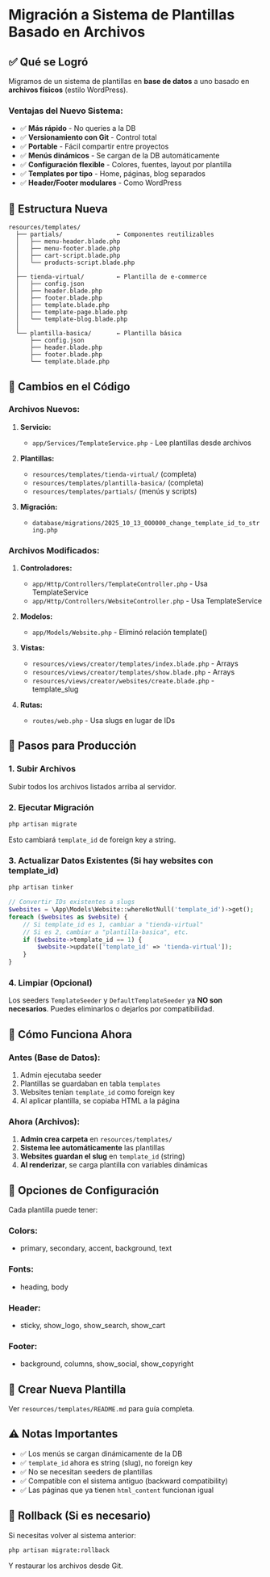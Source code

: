 # Migración a Sistema de Plantillas Basado en Archivos

## ✅ Qué se Logró

Migramos de un sistema de plantillas en **base de datos** a uno basado en **archivos físicos** (estilo WordPress).

### Ventajas del Nuevo Sistema:

- ✅ **Más rápido** - No queries a la DB
- ✅ **Versionamiento con Git** - Control total
- ✅ **Portable** - Fácil compartir entre proyectos
- ✅ **Menús dinámicos** - Se cargan de la DB automáticamente
- ✅ **Configuración flexible** - Colores, fuentes, layout por plantilla
- ✅ **Templates por tipo** - Home, páginas, blog separados
- ✅ **Header/Footer modulares** - Como WordPress

## 📁 Estructura Nueva

```
resources/templates/
  ├── partials/               ← Componentes reutilizables
  │   ├── menu-header.blade.php
  │   ├── menu-footer.blade.php
  │   ├── cart-script.blade.php
  │   └── products-script.blade.php
  │
  ├── tienda-virtual/         ← Plantilla de e-commerce
  │   ├── config.json
  │   ├── header.blade.php
  │   ├── footer.blade.php
  │   ├── template.blade.php
  │   ├── template-page.blade.php
  │   └── template-blog.blade.php
  │
  └── plantilla-basica/       ← Plantilla básica
      ├── config.json
      ├── header.blade.php
      ├── footer.blade.php
      └── template.blade.php
```

## 🔧 Cambios en el Código

### Archivos Nuevos:

1. **Servicio:**
   - `app/Services/TemplateService.php` - Lee plantillas desde archivos

2. **Plantillas:**
   - `resources/templates/tienda-virtual/` (completa)
   - `resources/templates/plantilla-basica/` (completa)
   - `resources/templates/partials/` (menús y scripts)

3. **Migración:**
   - `database/migrations/2025_10_13_000000_change_template_id_to_string.php`

### Archivos Modificados:

1. **Controladores:**
   - `app/Http/Controllers/TemplateController.php` - Usa TemplateService
   - `app/Http/Controllers/WebsiteController.php` - Usa TemplateService

2. **Modelos:**
   - `app/Models/Website.php` - Eliminó relación template()

3. **Vistas:**
   - `resources/views/creator/templates/index.blade.php` - Arrays
   - `resources/views/creator/templates/show.blade.php` - Arrays
   - `resources/views/creator/websites/create.blade.php` - template_slug

4. **Rutas:**
   - `routes/web.php` - Usa slugs en lugar de IDs

## 🚀 Pasos para Producción

### 1. Subir Archivos

Subir todos los archivos listados arriba al servidor.

### 2. Ejecutar Migración

```bash
php artisan migrate
```

Esto cambiará `template_id` de foreign key a string.

### 3. Actualizar Datos Existentes (Si hay websites con template_id)

```bash
php artisan tinker
```

```php
// Convertir IDs existentes a slugs
$websites = \App\Models\Website::whereNotNull('template_id')->get();
foreach ($websites as $website) {
    // Si template_id es 1, cambiar a "tienda-virtual"
    // Si es 2, cambiar a "plantilla-basica", etc.
    if ($website->template_id == 1) {
        $website->update(['template_id' => 'tienda-virtual']);
    }
}
```

### 4. Limpiar (Opcional)

Los seeders `TemplateSeeder` y `DefaultTemplateSeeder` ya **NO son necesarios**.
Puedes eliminarlos o dejarlos por compatibilidad.

## 📖 Cómo Funciona Ahora

### Antes (Base de Datos):
1. Admin ejecutaba seeder
2. Plantillas se guardaban en tabla `templates`
3. Websites tenían `template_id` como foreign key
4. Al aplicar plantilla, se copiaba HTML a la página

### Ahora (Archivos):
1. **Admin crea carpeta** en `resources/templates/`
2. **Sistema lee automáticamente** las plantillas
3. **Websites guardan el slug** en `template_id` (string)
4. **Al renderizar**, se carga plantilla con variables dinámicas

## 🎨 Opciones de Configuración

Cada plantilla puede tener:

### Colors:
- primary, secondary, accent, background, text

### Fonts:
- heading, body

### Header:
- sticky, show_logo, show_search, show_cart

### Footer:
- background, columns, show_social, show_copyright

## 📝 Crear Nueva Plantilla

Ver `resources/templates/README.md` para guía completa.

## ⚠️ Notas Importantes

- ✅ Los menús se cargan dinámicamente de la DB
- ✅ `template_id` ahora es string (slug), no foreign key
- ✅ No se necesitan seeders de plantillas
- ✅ Compatible con el sistema antiguo (backward compatibility)
- ✅ Las páginas que ya tienen `html_content` funcionan igual

## 🔄 Rollback (Si es necesario)

Si necesitas volver al sistema anterior:

```bash
php artisan migrate:rollback
```

Y restaurar los archivos desde Git.

